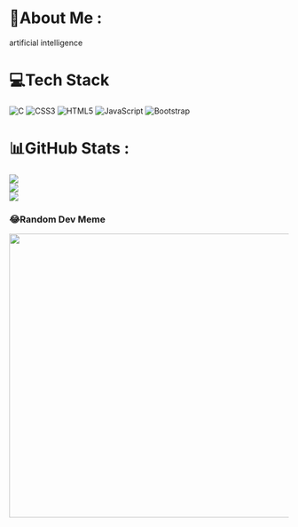 # 💫About Me :
artificial intelligence

# 💻Tech Stack
![C](https://img.shields.io/badge/c-%2300599C.svg?style=flat&logo=c&logoColor=white) ![CSS3](https://img.shields.io/badge/css3-%231572B6.svg?style=flat&logo=css3&logoColor=white) ![HTML5](https://img.shields.io/badge/html5-%23E34F26.svg?style=flat&logo=html5&logoColor=white) ![JavaScript](https://img.shields.io/badge/javascript-%23323330.svg?style=flat&logo=javascript&logoColor=%23F7DF1E) ![Bootstrap](https://img.shields.io/badge/bootstrap-%23563D7C.svg?style=flat&logo=bootstrap&logoColor=white)
# 📊GitHub Stats :
![](https://github-readme-stats.vercel.app/api?username=aadityaSinghh&theme=radical&hide_border=true&include_all_commits=false&count_private=false)<br/>
![](https://github-readme-streak-stats.herokuapp.com/?user=aadityaSinghh&theme=radical&hide_border=true)<br/>
![](https://github-readme-stats.vercel.app/api/top-langs/?username=aadityaSinghh&theme=radical&hide_border=true&include_all_commits=false&count_private=false&layout=compact)

### 😂Random Dev Meme
<img src="https://random-memer.herokuapp.com/" width="512px"/>
